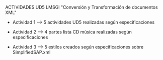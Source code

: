 ACTIVIDADES UD5 LMSGI "Conversión y Transformación de documentos XML"

- Actividad 1 --> 5 actividades UD5 realizadas según especificaciones

- Actividad 2 --> 4 partes lista CD música realizadas según especificaciones 

- Actividad 3 --> 5 estilos creados según especificaciones sobre SimplifiedSAP.xml